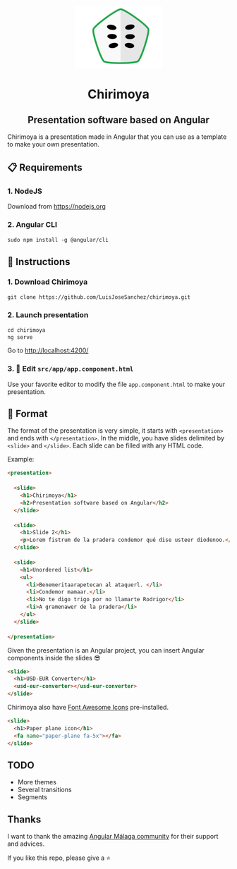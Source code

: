<p align="center">
	<img src="img/chirimoya.svg" width="200">
	<h1 align="center">Chirimoya</h1>
	<h2 align="center">Presentation software based on Angular</h2>
</p>

Chirimoya is a presentation made in Angular that you can use as a template to make your own presentation.

## :clipboard: Requirements

### 1. NodeJS

Download from <https://nodejs.org>

### 2. Angular CLI

```console
sudo npm install -g @angular/cli
```

## :green_book: Instructions

### 1. Download Chirimoya

```console
git clone https://github.com/LuisJoseSanchez/chirimoya.git
```

### 2. Launch presentation

```console
cd chirimoya
ng serve
```

Go to <http://localhost:4200/>

### 3. :pencil: Edit `src/app/app.component.html`

Use your favorite editor to modify the file `app.component.html` to make your presentation.

## :triangular_ruler: Format

The format of the presentation is very simple, it starts with `<presentation>` and ends with `</presentation>`. In the middle, you have slides delimited by `<slide>` and `</slide>`. Each slide can be filled with any HTML code.

Example:

```html
<presentation>

  <slide>
    <h1>Chirimoya</h1>
    <h2>Presentation software based on Angular</h2>
  </slide>

  <slide>
    <h1>Slide 2</h1>
    <p>Lorem fistrum de la pradera condemor qué dise usteer diodenoo.</p>
  </slide>

  <slide>
    <h1>Unordered list</h1>
    <ul>
      <li>Benemeritaarapetecan al ataquerl. </li>
      <li>Condemor mamaar.</li>
      <li>No te digo trigo por no llamarte Rodrigor</li>
      <li>A gramenawer de la pradera</li>
    </ul>
  </slide>

</presentation>
```

Given the presentation is an Angular project, you can insert Angular components inside the slides :sunglasses:

```html
<slide>
  <h1>USD-EUR Converter</h1>
  <usd-eur-converter></usd-eur-converter>
</slide>
```

Chirimoya also have [Font Awesome Icons](http://fontawesome.io/icons/) pre-installed.

```html
<slide>
  <h1>Paper plane icon</h1>
  <fa name="paper-plane fa-5x"></fa>
</slide>
```

## TODO

* More themes
* Several transitions
* Segments

## Thanks

I want to thank the amazing [Angular Málaga community](https://www.meetup.com/es-ES/Angular-Malaga/) for their support and advices.

If you like this repo, please give a :star:
